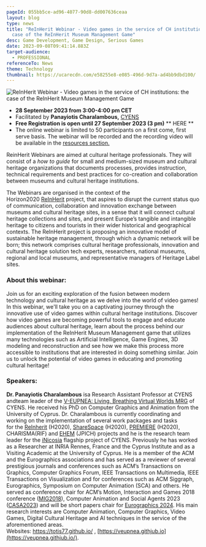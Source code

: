 ```yaml
---
pageId: 055bb5ce-ad96-4077-90d8-dd007636ceaa
layout: blog
type: news
title: "ReInHerit Webinar - Video games in the service of CH institutions: the
  case of the ReInHerit Museum Management Game"
desc: Game Development, Game Design, Serious Games
date: 2023-09-08T09:41:14.883Z
target-audience:
  - PROFESSIONAL
referenceTo: News
theme: Technology
thumbnail: https://ucarecdn.com/e58255e8-e085-496d-9d7a-ad4bb9dbd100/
---
```

![ReInHerit Webinar - Video games in the service of CH institutions: the case of the ReInHerit Museum Management Game](https://ucarecdn.com/e0c192ac-c4f8-4152-9df1-19a0a281a840/ "ReInHerit Webinar - Video games in the service of CH institutions: the case of the ReInHerit Museum Management Game")

* **28 September 2023 from 3:00-4:00 pm CET**
* Facilitated by **Panayiotis Charalambous,** [CYENS](https://www.cyens.org.cy/en-gb/)
* **Free Registration is open until 27 September 2023 (3 pm)** \*\* HERE \*\*
* The online webinar is limited to 50 participants on a first come, first serve basis. The webinar will be recorded and the recording video will be available in the [resources section.](https://reinherit-hub.eu/webinars)

ReinHerit Webinars are aimed at cultural heritage professionals. They will consist of a *how to guide* for small and medium-sized museum and cultural heritage organizations that documents processes, provides instruction, technical requirements and best practices for co-creation and collaboration between museums and cultural heritage institutions.

The Webinars are organised in the context of the  Horizon2020 [ReInHerit](https://www.reinherit.eu) project, that aspires to disrupt the current status quo of communication, collaboration and innovation exchange between museums and cultural heritage sites, in a sense that it will connect cultural heritage collections and sites, and present Europe’s tangible and intangible heritage to citizens and tourists in their wider historical and geographical contexts. The ReInHerit project is proposing an innovative model of sustainable heritage management, through which a dynamic network will be born; this network comprises cultural heritage professionals, innovation and cultural heritage solution tech experts, researchers, national museums, regional and local museums, and representative managers of Heritage Label sites. 

### About this webinar:

Join us for an exciting exploration of the fusion between modern technology and cultural heritage as we delve into the world of video games! In this webinar, we'll take you on a captivating journey through the innovative use of video games within cultural heritage institutions. Discover how video games are becoming powerful tools to engage and educate audiences about cultural heritage, learn about the process behind our implementation of the ReInHerit Museum Management game that utilizes many technologies such as Artificial Intelligence, Game Engines, 3D modeling and reconstruction and see how we make this process more accessible to institutions that are interested in doing something similar. Join us to unlock the potential of video games in educating and promoting cultural heritage!

### Speakers:

**Dr. Panayiotis Charalambous** isa Research Assistant Professor at CYENS andteam leader of the [V-EUPNEA: Living, Breathing Virtual Worlds MRG](https://veupnea.github.io/) of CYENS. He received his PhD on Computer Graphics and Animation from the University of Cyprus. Dr. Charalambous is currently coordinating and working on the implementation of several work packages and tasks for the [ReInherit](https://www.reinherit.eu/) (H2020), [ShareSpace](https://sharespace.eu/) (H2020), [PREMIERE](https://premiere-project.eu/) (H2020), CHARISMA(RIF) and [EHEM](https://ehemproject.eu/) (JPICH) projects and he is the research team leader for the [iNicosia](https://inicosia.cyens.org.cy/) flagship project of CYENS. Previously he has worked as a Researcher at INRIA Rennes, France and the Cyprus Institute and as a Visiting Academic at the University of Cyprus. He is a member of the ACM and the Eurographics associations and has served as a reviewer of several prestigious journals and conferences such as ACM’s Transactions on Graphics, Computer Graphics Forum, IEEE Transactions on Multimedia, IEEE Transactions on Visualization and for conferences such as ACM Siggraph, Eurographics, Symposium on Computer Animation (SCA) and others. He served as conference chair for ACM’s Motion, Interaction and Games 2018 conference ([MIG2018](https://cyprusconferences.org/mig2018/)), Computer Animation and Social Agents 2023 ([CASA2023](https://cyprusconferences.org/casa2023/)) and will be short papers chair for [Eurographics 2024](https://cyprusconferences.org/eurographics2024/). His main research interests are Computer Animation, Computer Graphics, Video Games, Digital Cultural Heritage and AI techniques in the service of the aforementioned areas. Websites: <https://totis77.github.io/> , [https://veupnea.githjub.io](https://veupnea.githjub.io/).